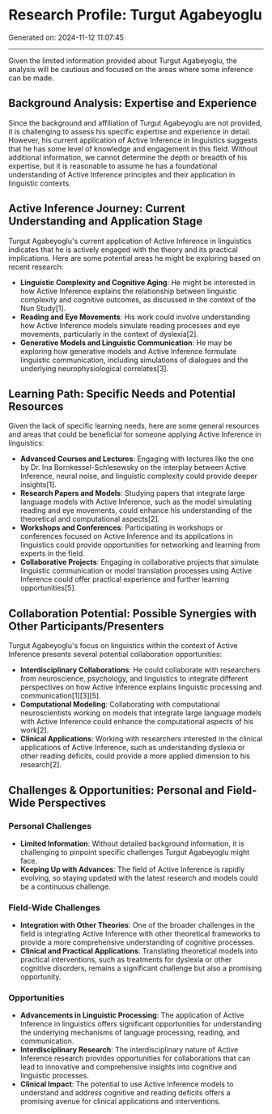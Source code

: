 # Research Profile: Turgut Agabeyoglu

Generated on: 2024-11-12 11:07:45

---

Given the limited information provided about Turgut Agabeyoglu, the analysis will be cautious and focused on the areas where some inference can be made.

## Background Analysis: Expertise and Experience
Since the background and affiliation of Turgut Agabeyoglu are not provided, it is challenging to assess his specific expertise and experience in detail. However, his current application of Active Inference in linguistics suggests that he has some level of knowledge and engagement in this field. Without additional information, we cannot determine the depth or breadth of his expertise, but it is reasonable to assume he has a foundational understanding of Active Inference principles and their application in linguistic contexts.

## Active Inference Journey: Current Understanding and Application Stage
Turgut Agabeyoglu's current application of Active Inference in linguistics indicates that he is actively engaged with the theory and its practical implications. Here are some potential areas he might be exploring based on recent research:

- **Linguistic Complexity and Cognitive Aging**: He might be interested in how Active Inference explains the relationship between linguistic complexity and cognitive outcomes, as discussed in the context of the Nun Study[1].
- **Reading and Eye Movements**: His work could involve understanding how Active Inference models simulate reading processes and eye movements, particularly in the context of dyslexia[2].
- **Generative Models and Linguistic Communication**: He may be exploring how generative models and Active Inference formulate linguistic communication, including simulations of dialogues and the underlying neurophysiological correlates[3].

## Learning Path: Specific Needs and Potential Resources
Given the lack of specific learning needs, here are some general resources and areas that could be beneficial for someone applying Active Inference in linguistics:

- **Advanced Courses and Lectures**: Engaging with lectures like the one by Dr. Ina Bornkessel-Schlesewsky on the interplay between Active Inference, neural noise, and linguistic complexity could provide deeper insights[1].
- **Research Papers and Models**: Studying papers that integrate large language models with Active Inference, such as the model simulating reading and eye movements, could enhance his understanding of the theoretical and computational aspects[2].
- **Workshops and Conferences**: Participating in workshops or conferences focused on Active Inference and its applications in linguistics could provide opportunities for networking and learning from experts in the field.
- **Collaborative Projects**: Engaging in collaborative projects that simulate linguistic communication or model translation processes using Active Inference could offer practical experience and further learning opportunities[5].

## Collaboration Potential: Possible Synergies with Other Participants/Presenters
Turgut Agabeyoglu's focus on linguistics within the context of Active Inference presents several potential collaboration opportunities:

- **Interdisciplinary Collaborations**: He could collaborate with researchers from neuroscience, psychology, and linguistics to integrate different perspectives on how Active Inference explains linguistic processing and communication[1][3][5].
- **Computational Modeling**: Collaborating with computational neuroscientists working on models that integrate large language models with Active Inference could enhance the computational aspects of his work[2].
- **Clinical Applications**: Working with researchers interested in the clinical applications of Active Inference, such as understanding dyslexia or other reading deficits, could provide a more applied dimension to his research[2].

## Challenges & Opportunities: Personal and Field-Wide Perspectives

### Personal Challenges
- **Limited Information**: Without detailed background information, it is challenging to pinpoint specific challenges Turgut Agabeyoglu might face.
- **Keeping Up with Advances**: The field of Active Inference is rapidly evolving, so staying updated with the latest research and models could be a continuous challenge.

### Field-Wide Challenges
- **Integration with Other Theories**: One of the broader challenges in the field is integrating Active Inference with other theoretical frameworks to provide a more comprehensive understanding of cognitive processes.
- **Clinical and Practical Applications**: Translating theoretical models into practical interventions, such as treatments for dyslexia or other cognitive disorders, remains a significant challenge but also a promising opportunity.

### Opportunities
- **Advancements in Linguistic Processing**: The application of Active Inference in linguistics offers significant opportunities for understanding the underlying mechanisms of language processing, reading, and communication.
- **Interdisciplinary Research**: The interdisciplinary nature of Active Inference research provides opportunities for collaborations that can lead to innovative and comprehensive insights into cognitive and linguistic processes.
- **Clinical Impact**: The potential to use Active Inference models to understand and address cognitive and reading deficits offers a promising avenue for clinical applications and interventions.